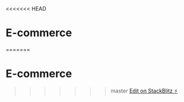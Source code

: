 <<<<<<< HEAD
# E-commerce

=======
# E-commerce

>>>>>>> master
[Edit on StackBlitz ⚡️](https://stackblitz.com/edit/angular-ax712j-akcrpg)